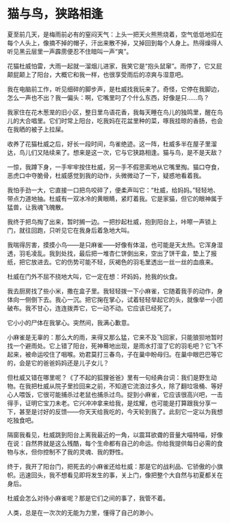 # 猫与鸟，狭路相逢

夏至前几天，是梅雨前必有的窒闷天气：上头一把天火熊熊烧着，空气低低地扣在每个人头上，像摘不掉的帽子，汗出来散不掉，又掉回到每个人身上。热得燥得人听见黑云层里一声霹雳便忍不住暗叫一声“爽”。 

花猫杜威怕雷，大雨一起就一溜烟儿进家，我笑它是“抱头鼠窜”。雨停了，它又屁颠屁颠上了阳台，大概它和我一样，也很享受雨后的凉爽与湿意吧。 

我在电脑前工作，听见细碎的脚步声，是杜威找我玩来了。奇怪，它停在我脚边，怎么一声也不出？我一偏头：啊，它嘴里叼了个什么东西，好像是只……鸟？ 

我家住在花木葱茏的旧小区，整日里鸟语花香，我每天睡在鸟儿的独鸣里，醒在鸟儿的大合唱里。它们时常上阳台，吃我妈在花盆里种的菜，啄我挂晾的香肠，也会在我晒的被子上拉屎。 

收养了花猫杜威之后，好长一段时间，鸟雀绝迹。这一阵，杜威多半在屋子里溜达，鸟儿们又陆续来了。想来是这一次，它与它狭路相逢。猫与鸟，是不是天敌？ 

一惊，我蹲下身，一手牢牢按住杜威，另一手不假思索地从它嘴里掏。猫口夺食，恶虎口中夺脆骨，杜威感觉到我的动作，头微微动了一下，疑惑地看着我。 

我怕手劲一大，它直接一口把鸟咬碎了，便柔声叫它：“杜威，给妈妈。”轻轻地、带点力道地抽。杜威有一双冰冷的黄眼睛，紧盯着我。它是家猫，但它的眼神属于猛兽，让我魂飞魄散。 

我终于把鸟掏了出来，暂时搁一边。一把抄起杜威，抱到阳台上，咔嚓一声锁上门，就往回跑，只听见它在我身后着急地大叫。 

我喘得厉害，摸摸小鸟——是只麻雀——好像有体温，也可能是天太热。它浑身湿透，羽毛凌乱。我到处找，最后把一堆杏仁饼倒出来，空出了饼干盒，垫上了报纸，把它放进去。它的伤势可能不轻，灰褐色的羽毛里透出一丝一丝的血痕来。 

杜威在门外不屈不挠地大叫，它一定在想：坏妈妈，抢我的伙食。 

我去厨房找了些小米，撒在盒子里。我轻轻拨一下小麻雀，它随着我手的动作，身体向一侧倒下去。我心一沉。把它掬在掌心，试着轻轻举起它的头，就像举一小团破布。我不甘心，连连拨弄它，它一动不动。它应该已经死了。 

它小小的尸体在我掌心。突然间，我满心歉意。 

小麻雀是无辜的：那么大的雨，来得又那么猛，它来不及飞回家，只能狼狈地暂时找一个避雨处。它上错了阳台，死神蓦地出现，是雨水打湿了它的羽毛吧？它飞不起来，被命运咬住了咽喉。劝君莫打三春鸟，子在巢中盼母归。在巢中眼巴巴等它的，会是它的爸爸妈妈还是儿子女儿？ 

但杜威又错在哪里呢？《了不起的狐狸爸爸》里有一句经典台词：我们是野生动物。在我把杜威从院子里捡回来之前，不知道它流浪过多久，除了翻垃圾桶、等好心人喂饭，它很可能捕杀过老鼠也捕杀过鸟。捉到小麻雀，它应该很高兴吧，一击得手，证明它宝刀未老。它兴冲冲拿来给我，是炫耀，也可能是打算跟我分享一下，甚至是讨好的反馈——你天天给我吃的，今天轮到我了。此刻它一定以为我想吃独食吧。 

隔窗我看见，杜威跳到阳台上离我最近的一角，以震耳欲聋的音量大喵特喵，好像在说：自然界就是这么残酷，每个生命都有自己的命运。你给我提供每日必需的食物与水，但你控制不了我的灵魂、我的野性。 

终于，我开了阳台门，把死去的小麻雀还给杜威：那是它的战利品、它骄傲的小旗帜。迅速回头，我不想看见即将发生的事，关上门，像把整个大自然与初夏都关在身后。 

杜威会怎么对待小麻雀呢？那是它们之间的事了，我管不着。 

人类，总是在一次次的无能为力里，懂得了自己的渺小。